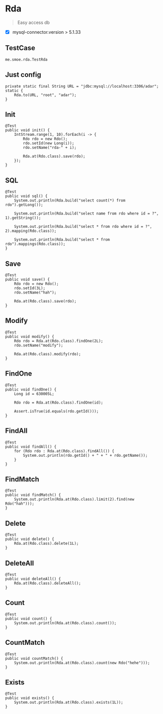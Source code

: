 

# Rda
> Easy access db

* [x] mysql-connector.version > 5.1.33 


## TestCase
	me.smoe.rda.TestRda
	

## Just config
	private static final String URL = "jdbc:mysql://localhost:3306/adar";
	static {
		Rda.to(URL, "root", "adar");
	}
	
	
## Init
	@Test
	public void init() {
		IntStream.range(1, 10).forEach(i -> {
			Rdo rdo = new Rdo();
			rdo.setId(new Long(i));
			rdo.setName("rda-" + i);
			
			Rda.at(Rdo.class).save(rdo);
		});
	}


## SQL
	@Test
	public void sql() {
		System.out.println(Rda.build("select count(*) from rdo").getLong());
		
		System.out.println(Rda.build("select name from rdo where id = ?", 1).getString());

		System.out.println(Rda.build("select * from rdo where id = ?", 2).mapping(Rdo.class));

		System.out.println(Rda.build("select * from rdo").mappings(Rdo.class));
	}


## Save
	@Test
	public void save() {
		Rdo rdo = new Rdo();
		rdo.setId(3L);
		rdo.setName("hah");
		
		Rda.at(Rdo.class).save(rdo);
	}


## Modify
	@Test
	public void modify() {
		Rdo rdo = Rda.at(Rdo.class).findOne(2L);
		rdo.setName("modify");
		
		Rda.at(Rdo.class).modify(rdo);
	}


## FindOne
	@Test
	public void findOne() {
		Long id = 630005L;
		
		Rdo rdo = Rda.at(Rdo.class).findOne(id);
		
		Assert.isTrue(id.equals(rdo.getId()));
	}
	
	
## FindAll
	@Test
	public void findAll() {
		for (Rdo rdo : Rda.at(Rdo.class).findAll()) {
			System.out.println(rdo.getId() + " + " + rdo.getName());
		}
	}


## FindMatch	
	@Test
	public void findMatch() {
		System.out.println(Rda.at(Rdo.class).limit(2).find(new Rdo("hah")));
	}


## Delete
	@Test
	public void delete() {
		Rda.at(Rdo.class).delete(1L);
	}


## DeleteAll	
	@Test
	public void deleteAll() {
		Rda.at(Rdo.class).deleteAll();
	}

## Count	
	@Test
	public void count() {
		System.out.println(Rda.at(Rdo.class).count());
	}
	
	
## CountMatch
	@Test
	public void countMatch() {
		System.out.println(Rda.at(Rdo.class).count(new Rdo("hehe")));
	}


## Exists	
	@Test
	public void exists() {
		System.out.println(Rda.at(Rdo.class).exists(1L));
	}
